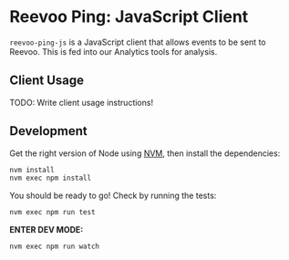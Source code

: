 # Reevoo Ping: JavaScript Client

`reevoo-ping-js` is a JavaScript client that allows events to be sent to Reevoo. This is fed into our Analytics tools for analysis.

## Client Usage

TODO: Write client usage instructions!

## Development

Get the right version of Node using [NVM](https://github.com/creationix/nvm), then install the dependencies:

```sh
nvm install
nvm exec npm install
```

You should be ready to go! Check by running the tests:

```sh
nvm exec npm run test
```

**ENTER DEV MODE:**
```sh
nvm exec npm run watch
```
